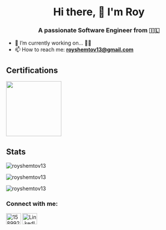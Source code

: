 <h1 align="center">Hi there, 👋  I'm Roy</h1>
<h3 align="center">A passionate Software Engineer from 🇮🇱</h3>

- 🔭 I’m currently working on... **🤫🤫**
- 📫 How to reach me: **royshemtov13@gmail.com**

## Certifications
<a href="https://www.credly.com/earner/earned/badge/ab6e7736-9c0f-48a9-9f86-722eddb0a486">
  <img align="center" style="width: 150px; height: 150px;" src="https://images.credly.com/images/b9feab85-1a43-4f6c-99a5-631b88d5461b/image.png">
</a>

## Stats

<p><img src="https://github-readme-stats.vercel.app/api?username=royshemtov13&theme=github_dark&hide_border=true&include_all_commits=true&count_private=true" alt="royshemtov13" /></p>
<p><img src="https://github-readme-streak-stats.herokuapp.com/?user=royshemtov13&theme=github_dark&hide_border=true" alt="royshemtov13" /></p>
<p><img src="https://github-readme-stats.vercel.app/api/top-langs/?username=royshemtov13&theme=github_dark&hide_border=true&include_all_commits=true&count_private=true&layout=compact" alt="royshemtov13" /></p>



<h3 align="left">Connect with me:</h3>
<p align="left">
<a href="https://stackoverflow.com/users/15899290">
  <img align="center" src="https://raw.githubusercontent.com/rahuldkjain/github-profile-readme-generator/master/src/images/icons/Social/stack-overflow.svg" alt="15899290" height="30" width="40" /></a>
<a href="https://www.linkedin.com/in/roy-shemtov-391a5219a/" align="center">
  <img align="center" src="https://raw.githubusercontent.com/rahuldkjain/github-profile-readme-generator/master/src/images/icons/Social/linked-in-alt.svg" alt="LinkedIn" height="30" width="40">
</a>
</p>
